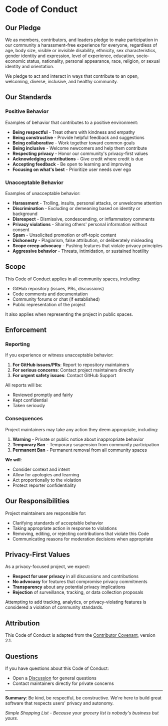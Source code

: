 # Code of Conduct

## Our Pledge

We as members, contributors, and leaders pledge to make participation in our community a harassment-free experience for everyone, regardless of age, body size, visible or invisible disability, ethnicity, sex characteristics, gender identity and expression, level of experience, education, socio-economic status, nationality, personal appearance, race, religion, or sexual identity and orientation.

We pledge to act and interact in ways that contribute to an open, welcoming, diverse, inclusive, and healthy community.

## Our Standards

### Positive Behavior

Examples of behavior that contributes to a positive environment:

- **Being respectful** - Treat others with kindness and empathy
- **Being constructive** - Provide helpful feedback and suggestions
- **Being collaborative** - Work together toward common goals
- **Being inclusive** - Welcome newcomers and help them contribute
- **Respecting privacy** - Honor our community's privacy-first values
- **Acknowledging contributions** - Give credit where credit is due
- **Accepting feedback** - Be open to learning and improving
- **Focusing on what's best** - Prioritize user needs over ego

### Unacceptable Behavior

Examples of unacceptable behavior:

- **Harassment** - Trolling, insults, personal attacks, or unwelcome attention
- **Discrimination** - Excluding or demeaning based on identity or background
- **Disrespect** - Dismissive, condescending, or inflammatory comments
- **Privacy violations** - Sharing others' personal information without consent
- **Spam** - Unsolicited promotion or off-topic content
- **Dishonesty** - Plagiarism, false attribution, or deliberately misleading
- **Scope creep advocacy** - Pushing features that violate privacy principles
- **Aggressive behavior** - Threats, intimidation, or sustained hostility

## Scope

This Code of Conduct applies in all community spaces, including:

- GitHub repository (issues, PRs, discussions)
- Code comments and documentation
- Community forums or chat (if established)
- Public representation of the project

It also applies when representing the project in public spaces.

## Enforcement

### Reporting

If you experience or witness unacceptable behavior:

1. **For GitHub issues/PRs**: Report to repository maintainers
2. **For serious concerns**: Contact project maintainers directly
3. **For urgent safety issues**: Contact GitHub Support

All reports will be:
- Reviewed promptly and fairly
- Kept confidential
- Taken seriously

### Consequences

Project maintainers may take any action they deem appropriate, including:

1. **Warning** - Private or public notice about inappropriate behavior
2. **Temporary Ban** - Temporary suspension from community participation
3. **Permanent Ban** - Permanent removal from all community spaces

**We will**:
- Consider context and intent
- Allow for apologies and learning
- Act proportionally to the violation
- Protect reporter confidentiality

## Our Responsibilities

Project maintainers are responsible for:

- Clarifying standards of acceptable behavior
- Taking appropriate action in response to violations
- Removing, editing, or rejecting contributions that violate this Code
- Communicating reasons for moderation decisions when appropriate

## Privacy-First Values

As a privacy-focused project, we expect:

- **Respect for user privacy** in all discussions and contributions
- **No advocacy** for features that compromise privacy commitments
- **Transparency** about any potential privacy implications
- **Rejection** of surveillance, tracking, or data collection proposals

Attempting to add tracking, analytics, or privacy-violating features is considered a violation of community standards.

## Attribution

This Code of Conduct is adapted from the [Contributor Covenant](https://www.contributor-covenant.org), version 2.1.

## Questions

If you have questions about this Code of Conduct:
- Open a [Discussion](../../discussions) for general questions
- Contact maintainers directly for private concerns

---

**Summary**: Be kind, be respectful, be constructive. We're here to build great software that respects users' privacy and autonomy.

*Simple Shopping List - Because your grocery list is nobody's business but yours.*
